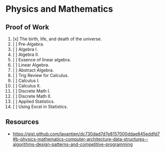 # Physics and Mathematics

## Proof of Work

1. [x] The birth, life, and death of the universe.
2. [ ] Pre-Algebra.
3. [ ] Algebra I.
4. [ ] Algebra II.
5. [ ] Essence of linear algebra.
6. [ ] Linear Algebra.
7. [ ] Abstract Algebra.
8. [ ] Trig Review for Calculus.
9. [ ] Calculus I.
10. [ ] Calculus II.
11. [ ] Discrete Math I.
12. [ ] Discrete Math II.
13. [ ] Applied Statistics.
14. [ ] Using Excel in Statistics.

## Resources

- <https://gist.github.com/lavantien/dc730dad7d7e8157000ddae845eddfd7#b-physics-mathematics-computer-architecture-data-structures--algorithms-design-patterns-and-competitive-programming>
